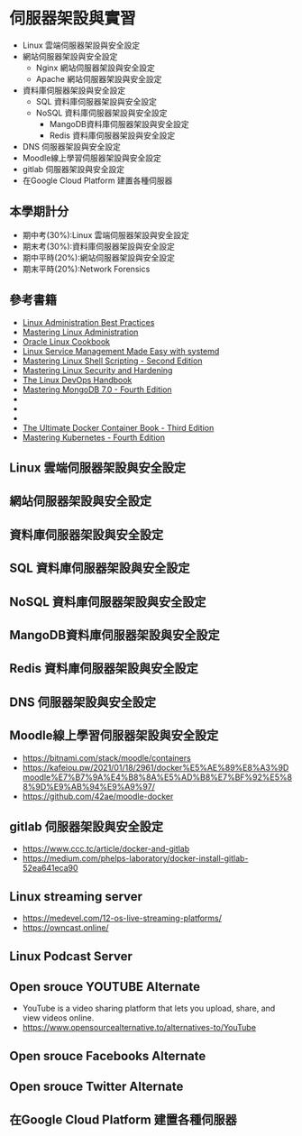 # 伺服器架設與實習
- Linux 雲端伺服器架設與安全設定
- 網站伺服器架設與安全設定
  - Nginx 網站伺服器架設與安全設定
  - Apache 網站伺服器架設與安全設定 
- 資料庫伺服器架設與安全設定
  - SQL 資料庫伺服器架設與安全設定
  - NoSQL 資料庫伺服器架設與安全設定
    - MangoDB資料庫伺服器架設與安全設定
    - Redis 資料庫伺服器架設與安全設定
- DNS 伺服器架設與安全設定
- Moodle線上學習伺服器架設與安全設定
- gitlab 伺服器架設與安全設定
- 在Google Cloud Platform 建置各種伺服器

## 本學期計分
- 期中考(30%):Linux 雲端伺服器架設與安全設定
- 期末考(30%):資料庫伺服器架設與安全設定
- 期中平時(20%):網站伺服器架設與安全設定
- 期末平時(20%):Network Forensics
## 參考書籍
- [Linux Administration Best Practices](https://www.packtpub.com/product/linux-administration-best-practices/9781800568792)
- [Mastering Linux Administration](https://www.packtpub.com/product/mastering-linux-administration/9781789954272)
- [Oracle Linux Cookbook](https://www.packtpub.com/en-cz/product/oracle-linux-cookbook-9781803249285?type=print)
- [Linux Service Management Made Easy with systemd](https://www.packtpub.com/product/linux-service-management-made-easy-with-systemd/9781801811644)
- [Mastering Linux Shell Scripting - Second Edition](https://www.packtpub.com/en-lu/product/mastering-linux-shell-scripting-9781788990554)
- [Mastering Linux Security and Hardening](https://www.packtpub.com/product/mastering-linux-security-and-hardening-second-edition/9781838981778)
- [The Linux DevOps Handbook](https://www.packtpub.com/product/the-linux-devops-handbook/9781803245669)
- [Mastering MongoDB 7.0 - Fourth Edition](https://www.packtpub.com/product/mastering-mongodb-70-fourth-edition/9781835460474)
- []()
- []()
- []()
- [The Ultimate Docker Container Book - Third Edition](https://www.packtpub.com/product/the-ultimate-docker-container-book-third-edition/9781804613986)
- [Mastering Kubernetes - Fourth Edition](https://www.packtpub.com/product/mastering-kubernetes-fourth-edition/9781804611395)



## Linux 雲端伺服器架設與安全設定
## 網站伺服器架設與安全設定
## 資料庫伺服器架設與安全設定
## SQL 資料庫伺服器架設與安全設定
## NoSQL 資料庫伺服器架設與安全設定
## MangoDB資料庫伺服器架設與安全設定
## Redis 資料庫伺服器架設與安全設定
## DNS 伺服器架設與安全設定
## Moodle線上學習伺服器架設與安全設定
- https://bitnami.com/stack/moodle/containers
- https://kafeiou.pw/2021/01/18/2961/docker%E5%AE%89%E8%A3%9Dmoodle%E7%B7%9A%E4%B8%8A%E5%AD%B8%E7%BF%92%E5%88%9D%E9%AB%94%E9%A9%97/
- https://github.com/42ae/moodle-docker
## gitlab 伺服器架設與安全設定
- https://www.ccc.tc/article/docker-and-gitlab
- https://medium.com/phelps-laboratory/docker-install-gitlab-52ea641eca90
## Linux streaming server
- https://medevel.com/12-os-live-streaming-platforms/
- https://owncast.online/
## Linux Podcast Server 
## Open srouce YOUTUBE Alternate
- YouTube is a video sharing platform that lets you upload, share, and view videos online.
- https://www.opensourcealternative.to/alternatives-to/YouTube
## Open srouce Facebooks Alternate
## Open srouce Twitter Alternate
## 在Google Cloud Platform 建置各種伺服器
